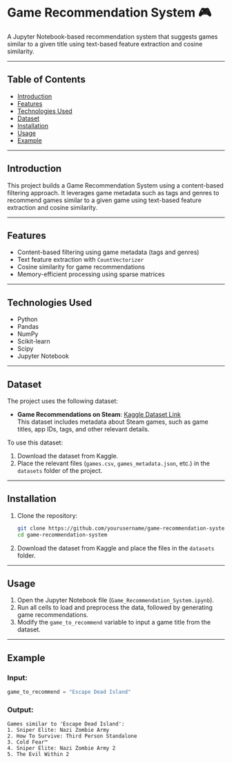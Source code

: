 # Game Recommendation System 🎮

A Jupyter Notebook-based recommendation system that suggests games similar to a given title using text-based feature extraction and cosine similarity.

---

## Table of Contents
- [Introduction](#introduction)
- [Features](#features)
- [Technologies Used](#technologies-used)
- [Dataset](#dataset)
- [Installation](#installation)
- [Usage](#usage)
- [Example](#example)

---

## Introduction

This project builds a Game Recommendation System using a content-based filtering approach. It leverages game metadata such as tags and genres to recommend games similar to a given game using text-based feature extraction and cosine similarity.

---

## Features

- Content-based filtering using game metadata (tags and genres)
- Text feature extraction with `CountVectorizer`
- Cosine similarity for game recommendations
- Memory-efficient processing using sparse matrices

---

## Technologies Used

- Python
- Pandas
- NumPy
- Scikit-learn
- Scipy
- Jupyter Notebook

---

## Dataset

The project uses the following dataset:

- **Game Recommendations on Steam**: [Kaggle Dataset Link](https://www.kaggle.com/datasets/antonkozyriev/game-recommendations-on-steam)  
  This dataset includes metadata about Steam games, such as game titles, app IDs, tags, and other relevant details.

To use this dataset:
1. Download the dataset from Kaggle.
2. Place the relevant files (`games.csv`, `games_metadata.json`, etc.) in the `datasets` folder of the project.

---

## Installation

1. Clone the repository:
    ```bash
    git clone https://github.com/yourusername/game-recommendation-system.git
    cd game-recommendation-system
    ```

2. Download the dataset from Kaggle and place the files in the `datasets` folder.

---

## Usage

1. Open the Jupyter Notebook file (`Game_Recommendation_System.ipynb`).
2. Run all cells to load and preprocess the data, followed by generating game recommendations.
3. Modify the `game_to_recommend` variable to input a game title from the dataset.

---

## Example

### Input:
```python
game_to_recommend = "Escape Dead Island"
```

### Output:
```
Games similar to 'Escape Dead Island':
1. Sniper Elite: Nazi Zombie Army
2. How To Survive: Third Person Standalone
3. Cold Fear™
4. Sniper Elite: Nazi Zombie Army 2
5. The Evil Within 2
```
